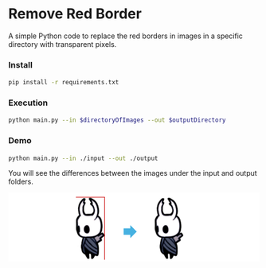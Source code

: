 # Remove Red Border

A simple Python code to replace the red borders in images in a specific directory with transparent pixels.

### Install
```bash
pip install -r requirements.txt
```
### Execution
```bash
python main.py --in $directoryOfImages --out $outputDirectory
```
### Demo
```bash
python main.py --in ./input --out ./output
```

You will see the differences between the images under the input and output folders.

![remove red border](image/remove-red-border.png)